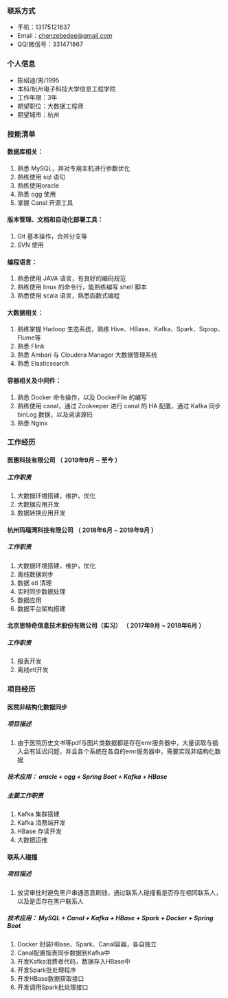 ### 联系方式

- 手机：13175121637
- Email：chenzebedee@gmail.com
- QQ/微信号：331471867

### 个人信息

 - 陈绍迪/男/1995 
 - 本科/杭州电子科技大学信息工程学院 
 - 工作年限：3年
 - 期望职位：大数据工程师
 - 期望城市：杭州


### 技能清单

#### 数据库相关：

1. 熟悉 MySQL，并对专用主机进行参数优化
2. 熟练使用 sql 语句
3. 熟练使用oracle
4. 熟悉 ogg 使用
5. 掌握 Canal 开源工具

#### 版本管理、文档和自动化部署工具：

1. Git 基本操作，合并分支等
2. SVN 使用

#### 编程语言：

1. 熟悉使用 JAVA 语言，有良好的编码规范
2. 熟练使用 linux 的命令行，能熟练编写 shell 脚本
3. 熟悉使用 scala 语言，熟悉函数式编程

#### 大数据相关：

1. 熟练掌握 Hadoop 生态系统，熟练 Hive、HBase、Kafka、Spark、Sqoop、Flume等
2. 熟悉 Flink
3. 熟悉 Ambari 与 Cloudera Manager 大数据管理系统
4. 熟悉 Elasticsearch
  
#### 容器相关及中间件：

1. 熟悉 Docker 命令操作，以及 DockerFile 的编写
2. 熟练使用 canal，通过 Zookeeper 进行 canal 的 HA 配置，通过 Kafka 同步 binLog 数据，以及阅读源码
3. 熟悉 Nginx

### 工作经历

#### 医惠科技有限公司 （ 2019年9月 ~ 至今 ）

##### 工作职责

1. 大数据环境搭建，维护，优化
2. 大数据应用开发
3. 数据转换应用开发

#### 杭州玛瑙湾科技有限公司 （ 2018年6月 ~ 2019年9月 ）

##### 工作职责

1. 大数据环境搭建，维护，优化
2. 离线数据同步
3. 数据 etl 清理
5. 实时同步数据处理
6. 数据应用
7. 数据平台架构搭建

#### 北京思特奇信息技术股份有限公司（实习） （ 2017年9月 ~ 2018年6月 ）

##### 工作职责

1. 报表开发
2. 离线etl开发

### 项目经历

#### 医院非结构化数据同步

##### 项目描述

1. 由于医院历史文书等pdf与图片类数据都是存在emr服务器中，大量读取与插入会有延迟问题，并且各个系统在各自的emr服务器中，需要实现非结构化数据

##### 技术应用： oracle + ogg + Spring Boot + Kafka + HBase

##### 主要工作职责

1. Kafka 集群搭建
2. Kafka 消费端开发
3. HBase 存读开发
4. 大数据运维

#### 联系人碰撞

##### 项目描述

1. 放贷审批时避免黑户串通恶意刷钱，通过联系人碰撞看是否存在相同联系人，以及是否存在黑户联系人

##### 技术应用： MySQL + Canal + Kafka + HBase + Spark + Docker + Spring Boot

1. Docker 封装HBase、Spark、Canal容器，各自独立
2. Canal配置按表同步数据到Kafka中
3. 开发Kafka消费者代码，数据存入HBase中
4. 开发Spark批处理程序
5. 开发HBase数据获取接口
6. 开发调用Spark批处理接口
